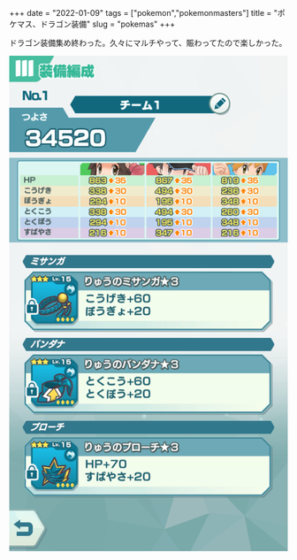 +++
date = "2022-01-09"
tags = ["pokemon","pokemonmasters"]
title = "ポケマス、ドラゴン装備"
slug = "pokemas"
+++

ドラゴン装備集め終わった。久々にマルチやって、賑わってたので楽しかった。

![](https://raw.githubusercontent.com/syui/img/master/other/pokemonmasters_20220108_0000.png)
